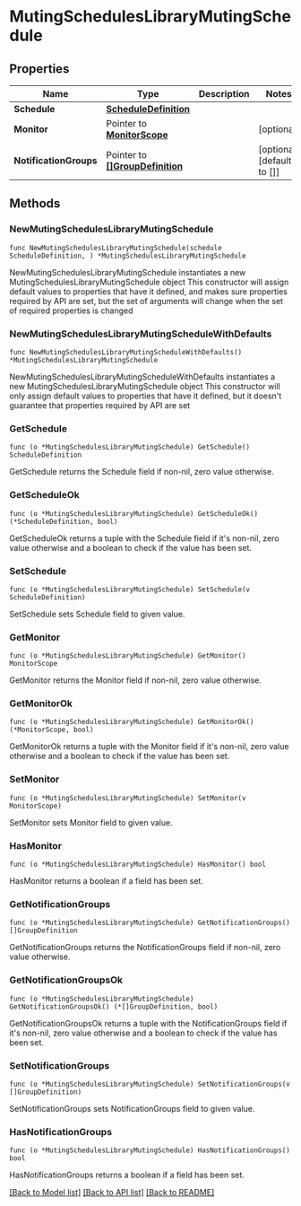 # MutingSchedulesLibraryMutingSchedule

## Properties

Name | Type | Description | Notes
------------ | ------------- | ------------- | -------------
**Schedule** | [**ScheduleDefinition**](ScheduleDefinition.md) |  | 
**Monitor** | Pointer to [**MonitorScope**](MonitorScope.md) |  | [optional] 
**NotificationGroups** | Pointer to [**[]GroupDefinition**](GroupDefinition.md) |  | [optional] [default to []]

## Methods

### NewMutingSchedulesLibraryMutingSchedule

`func NewMutingSchedulesLibraryMutingSchedule(schedule ScheduleDefinition, ) *MutingSchedulesLibraryMutingSchedule`

NewMutingSchedulesLibraryMutingSchedule instantiates a new MutingSchedulesLibraryMutingSchedule object
This constructor will assign default values to properties that have it defined,
and makes sure properties required by API are set, but the set of arguments
will change when the set of required properties is changed

### NewMutingSchedulesLibraryMutingScheduleWithDefaults

`func NewMutingSchedulesLibraryMutingScheduleWithDefaults() *MutingSchedulesLibraryMutingSchedule`

NewMutingSchedulesLibraryMutingScheduleWithDefaults instantiates a new MutingSchedulesLibraryMutingSchedule object
This constructor will only assign default values to properties that have it defined,
but it doesn't guarantee that properties required by API are set

### GetSchedule

`func (o *MutingSchedulesLibraryMutingSchedule) GetSchedule() ScheduleDefinition`

GetSchedule returns the Schedule field if non-nil, zero value otherwise.

### GetScheduleOk

`func (o *MutingSchedulesLibraryMutingSchedule) GetScheduleOk() (*ScheduleDefinition, bool)`

GetScheduleOk returns a tuple with the Schedule field if it's non-nil, zero value otherwise
and a boolean to check if the value has been set.

### SetSchedule

`func (o *MutingSchedulesLibraryMutingSchedule) SetSchedule(v ScheduleDefinition)`

SetSchedule sets Schedule field to given value.


### GetMonitor

`func (o *MutingSchedulesLibraryMutingSchedule) GetMonitor() MonitorScope`

GetMonitor returns the Monitor field if non-nil, zero value otherwise.

### GetMonitorOk

`func (o *MutingSchedulesLibraryMutingSchedule) GetMonitorOk() (*MonitorScope, bool)`

GetMonitorOk returns a tuple with the Monitor field if it's non-nil, zero value otherwise
and a boolean to check if the value has been set.

### SetMonitor

`func (o *MutingSchedulesLibraryMutingSchedule) SetMonitor(v MonitorScope)`

SetMonitor sets Monitor field to given value.

### HasMonitor

`func (o *MutingSchedulesLibraryMutingSchedule) HasMonitor() bool`

HasMonitor returns a boolean if a field has been set.

### GetNotificationGroups

`func (o *MutingSchedulesLibraryMutingSchedule) GetNotificationGroups() []GroupDefinition`

GetNotificationGroups returns the NotificationGroups field if non-nil, zero value otherwise.

### GetNotificationGroupsOk

`func (o *MutingSchedulesLibraryMutingSchedule) GetNotificationGroupsOk() (*[]GroupDefinition, bool)`

GetNotificationGroupsOk returns a tuple with the NotificationGroups field if it's non-nil, zero value otherwise
and a boolean to check if the value has been set.

### SetNotificationGroups

`func (o *MutingSchedulesLibraryMutingSchedule) SetNotificationGroups(v []GroupDefinition)`

SetNotificationGroups sets NotificationGroups field to given value.

### HasNotificationGroups

`func (o *MutingSchedulesLibraryMutingSchedule) HasNotificationGroups() bool`

HasNotificationGroups returns a boolean if a field has been set.


[[Back to Model list]](../README.md#documentation-for-models) [[Back to API list]](../README.md#documentation-for-api-endpoints) [[Back to README]](../README.md)


